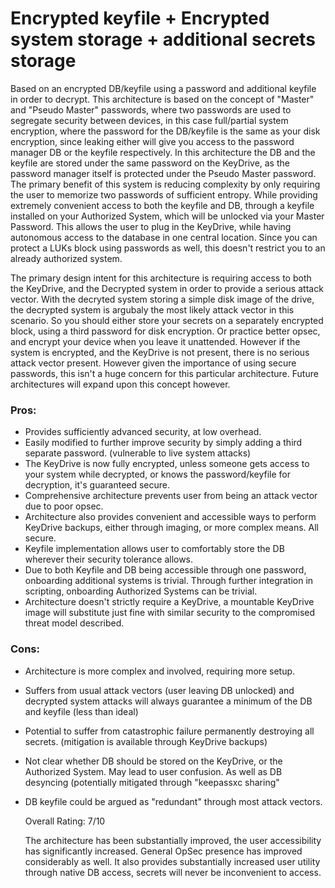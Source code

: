 # Encrypted keyfile + Encrypted system storage + additional secrets storage
Based on an encrypted DB/keyfile using a password and additional keyfile in order to decrypt. This architecture is based on the concept of "Master" and "Pseudo Master" passwords, where two passwords are used to segregate security between devices, in this case full/partial system encryption, where the password for the DB/keyfile is the same as your disk encryption, since leaking either will give you access to the password manager DB or the keyfile respectively. In this architecture the DB and the keyfile are stored under the same password on the KeyDrive, as the password manager itself is protected under the Pseudo Master password. The primary benefit of this system is reducing complexity by only requiring the user to memorize two passwords of sufficient entropy. While providing extremely convenient access to both the keyfile and DB, through a keyfile installed on your Authorized System, which will be unlocked via your Master Password. This allows the user to plug in the KeyDrive, while having autonomous access to the database in one central location. Since you can protect a LUKs block using passwords as well, this doesn't restrict you to an already authorized system. 

The primary design intent for this architecture is requiring access to both the KeyDrive, and the Decrypted system in order to provide a serious attack vector. With the decryted system storing a simple disk image of the drive, the decrypted system is argubaly the most likely attack vector in this scenario. So you should either store your secrets on a separately encrypted block, using a third password for disk encryption. Or practice better opsec, and encrypt your device when you leave it unattended. However if the system is encrypted, and the KeyDrive is not present, there is no serious attack vector present. However given the importance of using secure passwords, this isn't a huge concern for this particular architecture. Future architectures will expand upon this concept however. 

### Pros:
- Provides sufficiently advanced security, at low overhead.
- Easily modified to further improve security by simply adding a third separate password. (vulnerable to live system attacks)
- The KeyDrive is now fully encrypted, unless someone gets access to your system while decrypted, or knows the password/keyfile for decryption, it's guaranteed secure.
- Comprehensive architecture prevents user from being an attack vector due to poor opsec.
- Architecture also provides convenient and accessible ways to perform KeyDrive backups, either through imaging, or more complex means. All secure.
- Keyfile implementation allows user to comfortably store the DB wherever their security tolerance allows.
- Due to both Keyfile and DB being accessible through one password, onboarding additional systems is trivial. Through further integration in scripting, onboarding Authorized Systems can be trivial.
- Architecture doesn't strictly require a KeyDrive, a mountable KeyDrive image will substitute just fine with similar security to the compromised threat model described. 

### Cons:
- Architecture is more complex and involved, requiring more setup.
- Suffers from usual attack vectors (user leaving DB unlocked) and decrypted system attacks will always guarantee a minimum of the DB and keyfile (less than ideal)
- Potential to suffer from catastrophic failure permanently destroying all secrets. (mitigation is available through KeyDrive backups)
- Not clear whether DB should be stored on the KeyDrive, or the Authorized System. May lead to user confusion. As well as DB desyncing (potentially mitigated through "keepassxc sharing"
- DB keyfile could be argued as "redundant" through most attack vectors.

  Overall Rating: 7/10

  The architecture has been substantially improved, the user accessibility has significantly increased. General OpSec presence has improved considerably as well. It also provides substantially increased user utility through native DB access, secrets will never be inconvenient to access. 
